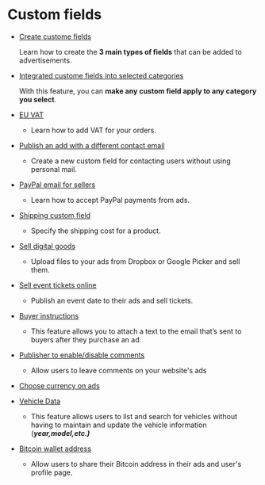 # Custom fields

*   [Create custome fields](Custom-fields-create-custom-fields.md)

      Learn how to create the **3 main types of fields** that can be added to advertisements.

*   [Integrated custome fields into selected categories](Custom-fields-how-to-integrate-your-custom-field-into-selected-categories.md)

     With this feature, you can **make any custom field apply to any category you select**. 

*   [EU VAT](Custom-fields-eu-vat.md)

    -  Learn how to add VAT for your orders.

*   [Publish an add with a different contact email](Custom-field-publish-an-add-with-different-contact-email.md)

     - Create a new custom field for contacting users without using personal mail.

*   [PayPal email for sellers](Custom-fields-PayPal-email-for-users.md)

    -  Learn how to accept PayPal payments from ads.

*   [Shipping custom field](Custom-fields-how-to-use-shipping-custom-field.md)

       - Specify the shipping cost for a product.

*   [Sell digital goods](Custom-fields-sell-digital-goods.md)

      -  Upload files to your ads from Dropbox or Google Picker and sell them.

*   [Sell event tickets online](Custom-fields-sell-event-tickets-online.md)

     - Publish an event date to their ads and sell tickets.

*   [Buyer instructions](Custom-fields-buyer-instructions.md)

    - This feature allows you to attach a text to the email that’s sent to buyers after they purchase an ad.

*   [Publisher to enable/disable comments](Custom-fields-publisher-to-enable-disable-comments.md)

    - Allow users to leave comments on your website's ads

*   [Choose currency on ads](Custom-fields-choose-currency.md)
*   [Vehicle Data](Custom-fields-vehicle-data.md)

       - This feature allows users to list and search for vehicles without having to maintain and update the vehicle information (_**year,model,etc.)**_

*   [Bitcoin wallet address](Custom-fields-bitcoin-wallet-address.md)
     - Allow users to share their Bitcoin address in their ads and user's profile page.
